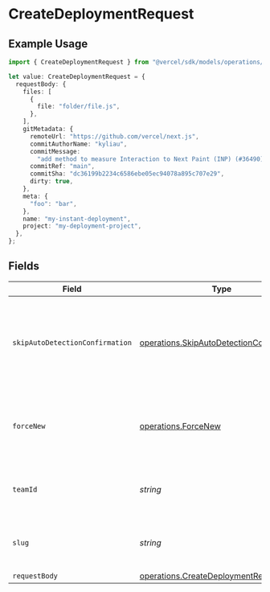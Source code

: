 # CreateDeploymentRequest

## Example Usage

```typescript
import { CreateDeploymentRequest } from "@vercel/sdk/models/operations/createdeployment.js";

let value: CreateDeploymentRequest = {
  requestBody: {
    files: [
      {
        file: "folder/file.js",
      },
    ],
    gitMetadata: {
      remoteUrl: "https://github.com/vercel/next.js",
      commitAuthorName: "kyliau",
      commitMessage:
        "add method to measure Interaction to Next Paint (INP) (#36490)",
      commitRef: "main",
      commitSha: "dc36199b2234c6586ebe05ec94078a895c707e29",
      dirty: true,
    },
    meta: {
      "foo": "bar",
    },
    name: "my-instant-deployment",
    project: "my-deployment-project",
  },
};
```

## Fields

| Field                                                                                                | Type                                                                                                 | Required                                                                                             | Description                                                                                          |
| ---------------------------------------------------------------------------------------------------- | ---------------------------------------------------------------------------------------------------- | ---------------------------------------------------------------------------------------------------- | ---------------------------------------------------------------------------------------------------- |
| `skipAutoDetectionConfirmation`                                                                      | [operations.SkipAutoDetectionConfirmation](../../models/operations/skipautodetectionconfirmation.md) | :heavy_minus_sign:                                                                                   | Allows to skip framework detection so the API would not fail to ask for confirmation                 |
| `forceNew`                                                                                           | [operations.ForceNew](../../models/operations/forcenew.md)                                           | :heavy_minus_sign:                                                                                   | Forces a new deployment even if there is a previous similar deployment                               |
| `teamId`                                                                                             | *string*                                                                                             | :heavy_minus_sign:                                                                                   | The Team identifier to perform the request on behalf of.                                             |
| `slug`                                                                                               | *string*                                                                                             | :heavy_minus_sign:                                                                                   | The Team slug to perform the request on behalf of.                                                   |
| `requestBody`                                                                                        | [operations.CreateDeploymentRequestBody](../../models/operations/createdeploymentrequestbody.md)     | :heavy_minus_sign:                                                                                   | N/A                                                                                                  |
